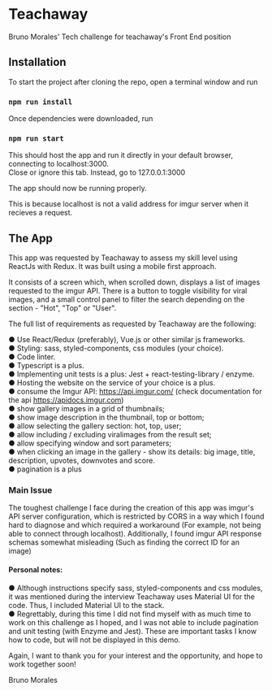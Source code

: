 # Teachaway

Bruno Morales' Tech challenge for teachaway's Front End position

## Installation

To start the project after cloning the repo, open a terminal window and run

### `npm run install`

Once dependencies were downloaded, run

### `npm run start`

This should host the app and run it directly in your default browser, connecting to localhost:3000. <br/>
Close or ignore this tab. Instead, go to 127.0.0.1:3000 <br/>

The app should now be running properly. <br/>

This is because localhost is not a valid address for imgur server when it recieves a request. <br/>

## The App

This app was requested by Teachaway to assess my skill level using ReactJs with Redux. It was built using a mobile first approach. <br/>

It consists of a screen which, when scrolled down, displays a list of images requested to the imgur API. There is a button to toggle visibility for viral images, and a small control panel to filter the search depending on the section - "Hot", "Top" or "User". <br/>

The full list of requirements as requested by Teachaway are the following: <br/>

● Use React/Redux (preferably), Vue.js or other similar js frameworks. <br/>
● Styling: sass, styled-components, css modules (your choice). <br/>
● Code linter. <br/>
● Typescript is a plus. <br/>
● Implementing unit tests is a plus: Jest + react-testing-library / enzyme. <br/>
● Hosting the website on the service of your choice is a plus. <br/>
● consume the Imgur API: https://api.imgur.com/ (check documentation for the api https://apidocs.imgur.com) <br/>
● show gallery images in a grid of thumbnails; <br/>
● show image description in the thumbnail, top or bottom; <br/>
● allow selecting the gallery section: hot, top, user; <br/>
● allow including / excluding viralimages from the result set; <br/>
● allow specifying window and sort parameters; <br/>
● when clicking an image in the gallery - show its details: big image, title, description, upvotes, downvotes and score. <br/>
● pagination is a plus <br/>

### Main Issue

The toughest challenge I face during the creation of this app was imgur's API server configuration, which is restricted by CORS in a way which I found hard to diagnose and which required a workaround (For example, not being able to connect through localhost).
Additionally, I found imgur API response schemas somewhat misleading (Such as finding the correct ID for an image)

#### Personal notes:

● Although instructions specify sass, styled-components and css modules, it was mentioned during the interview Teachaway uses Material UI for the code. Thus, I included Material UI to the stack.  <br/>
● Regrettably, during this time I did not find myself with as much time to work on this challenge as I hoped, and I was not able to include pagination and unit testing (with Enzyme and Jest). These are important tasks I know how to code, but will not be displayed in this demo. <br/>

Again, I want to thank you for your interest and the opportunity, and hope to work together soon! <br/>

Bruno Morales
